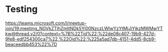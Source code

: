 # Testing

https://teams.microsoft.com/l/meetup-join/19:meeting_NGVkZTlhZmItNDk5Yi00NzczLWIwYzYtMjJiYjkzMWMwYTkw@thread.v2/0?context=%7B%22Tid%22:%22de08c407-19b9-427d-9fe8-edf254300ca7%22,%22Oid%22:%225a5ad7db-4151-4dd5-8cb9-beaceedbb453%22%7D

